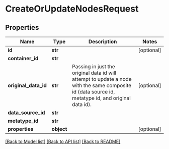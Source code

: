 # CreateOrUpdateNodesRequest

## Properties
Name | Type | Description | Notes
------------ | ------------- | ------------- | -------------
**id** | **str** |  | [optional] 
**container_id** | **str** |  | 
**original_data_id** | **str** | Passing in just the original data id will attempt to update a node with the same composite id (data source id, metatype id, and original data id). | [optional] 
**data_source_id** | **str** |  | 
**metatype_id** | **str** |  | 
**properties** | **object** |  | [optional] 

[[Back to Model list]](../README.md#documentation-for-models) [[Back to API list]](../README.md#documentation-for-api-endpoints) [[Back to README]](../README.md)


